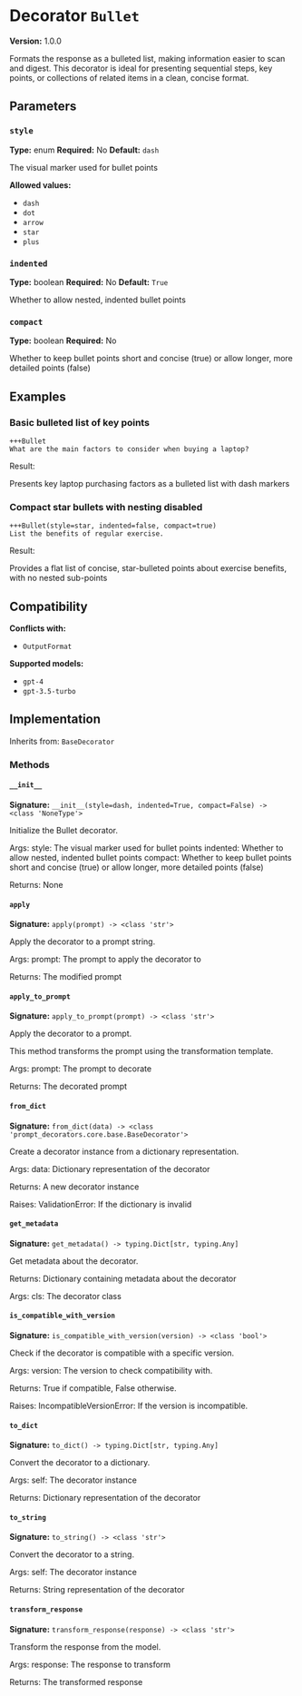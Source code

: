 # Decorator `Bullet`

**Version:** 1.0.0

Formats the response as a bulleted list, making information easier to scan and digest. This decorator is ideal for presenting sequential steps, key points, or collections of related items in a clean, concise format.

## Parameters

### `style`

**Type:** enum
**Required:** No
**Default:** `dash`

The visual marker used for bullet points

**Allowed values:**

- `dash`
- `dot`
- `arrow`
- `star`
- `plus`

### `indented`

**Type:** boolean
**Required:** No
**Default:** `True`

Whether to allow nested, indented bullet points

### `compact`

**Type:** boolean
**Required:** No

Whether to keep bullet points short and concise (true) or allow longer, more detailed points (false)

## Examples

### Basic bulleted list of key points

```
+++Bullet
What are the main factors to consider when buying a laptop?
```

Result:

Presents key laptop purchasing factors as a bulleted list with dash markers

### Compact star bullets with nesting disabled

```
+++Bullet(style=star, indented=false, compact=true)
List the benefits of regular exercise.
```

Result:

Provides a flat list of concise, star-bulleted points about exercise benefits, with no nested sub-points

## Compatibility

**Conflicts with:**

- `OutputFormat`

**Supported models:**

- `gpt-4`
- `gpt-3.5-turbo`

## Implementation

Inherits from: `BaseDecorator`

### Methods

#### `__init__`

**Signature:** `__init__(style=dash, indented=True, compact=False) -> <class 'NoneType'>`

Initialize the Bullet decorator.

Args:
    style: The visual marker used for bullet points
    indented: Whether to allow nested, indented bullet points
    compact: Whether to keep bullet points short and concise (true) or allow longer, more detailed points (false)


Returns:
    None

#### `apply`

**Signature:** `apply(prompt) -> <class 'str'>`

Apply the decorator to a prompt string.

Args:
    prompt: The prompt to apply the decorator to


Returns:
    The modified prompt

#### `apply_to_prompt`

**Signature:** `apply_to_prompt(prompt) -> <class 'str'>`

Apply the decorator to a prompt.

This method transforms the prompt using the transformation template.

Args:
    prompt: The prompt to decorate

Returns:
    The decorated prompt

#### `from_dict`

**Signature:** `from_dict(data) -> <class 'prompt_decorators.core.base.BaseDecorator'>`

Create a decorator instance from a dictionary representation.

Args:
    data: Dictionary representation of the decorator

Returns:
    A new decorator instance

Raises:
    ValidationError: If the dictionary is invalid

#### `get_metadata`

**Signature:** `get_metadata() -> typing.Dict[str, typing.Any]`

Get metadata about the decorator.

Returns:
    Dictionary containing metadata about the decorator


Args:
    cls: The decorator class

#### `is_compatible_with_version`

**Signature:** `is_compatible_with_version(version) -> <class 'bool'>`

Check if the decorator is compatible with a specific version.

Args:
    version: The version to check compatibility with.


Returns:
    True if compatible, False otherwise.


Raises:
    IncompatibleVersionError: If the version is incompatible.

#### `to_dict`

**Signature:** `to_dict() -> typing.Dict[str, typing.Any]`

Convert the decorator to a dictionary.

Args:
    self: The decorator instance

Returns:
    Dictionary representation of the decorator

#### `to_string`

**Signature:** `to_string() -> <class 'str'>`

Convert the decorator to a string.

Args:
    self: The decorator instance

Returns:
    String representation of the decorator

#### `transform_response`

**Signature:** `transform_response(response) -> <class 'str'>`

Transform the response from the model.

Args:
    response: The response to transform

Returns:
    The transformed response
